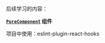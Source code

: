后续学习的内容：

**[`PureComponent`](https://zh-hans.reactjs.org/docs/react-api.html#reactpurecomponent) 组件**

项目中使用：eslint-plugin-react-hooks

